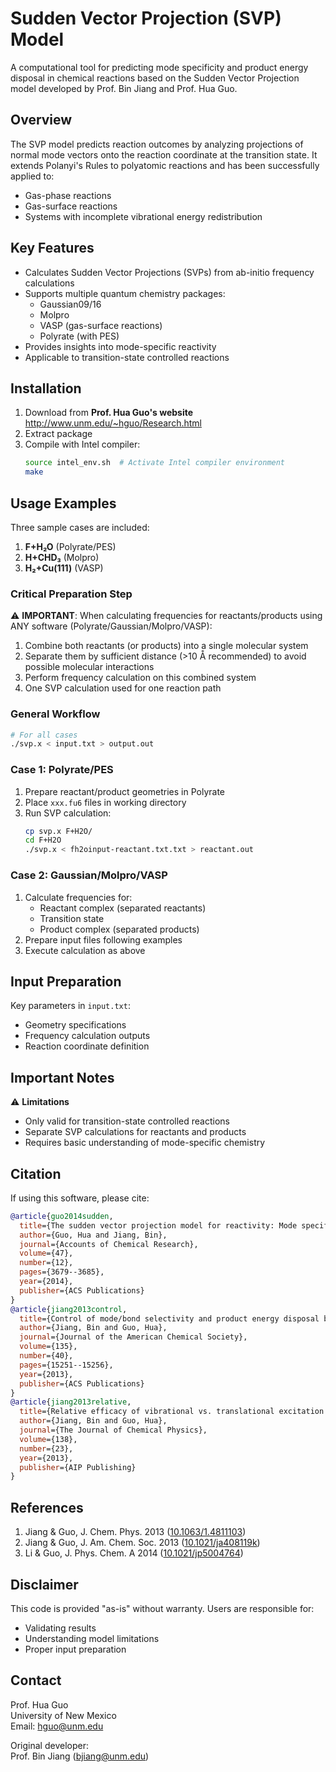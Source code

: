 
# Sudden Vector Projection (SVP) Model

A computational tool for predicting mode specificity and product energy disposal in chemical reactions based on the Sudden Vector Projection model developed by Prof. Bin Jiang and Prof. Hua Guo.

## Overview
The SVP model predicts reaction outcomes by analyzing projections of normal mode vectors onto the reaction coordinate at the transition state. It extends Polanyi's Rules to polyatomic reactions and has been successfully applied to:
- Gas-phase reactions
- Gas-surface reactions
- Systems with incomplete vibrational energy redistribution

## Key Features
- Calculates Sudden Vector Projections (SVPs) from ab-initio frequency calculations
- Supports multiple quantum chemistry packages:
  - Gaussian09/16
  - Molpro
  - VASP (gas-surface reactions)
  - Polyrate (with PES)
- Provides insights into mode-specific reactivity
- Applicable to transition-state controlled reactions

## Installation
1. Download from **Prof. Hua Guo's website** http://www.unm.edu/~hguo/Research.html
2. Extract package
3. Compile with Intel compiler:
   ```bash
   source intel_env.sh  # Activate Intel compiler environment
   make
   ```

## Usage Examples
Three sample cases are included:
1. **F+H₂O** (Polyrate/PES)
2. **H+CHD₃** (Molpro)
3. **H₂+Cu(111)** (VASP)

### Critical Preparation Step
⚠️ **IMPORTANT**: When calculating frequencies for reactants/products using ANY software (Polyrate/Gaussian/Molpro/VASP):
1. Combine both reactants (or products) into a single molecular system
2. Separate them by sufficient distance (>10 Å recommended) to avoid possible molecular interactions
3. Perform frequency calculation on this combined system
4. One SVP calculation used for one reaction path

### General Workflow
```bash
# For all cases
./svp.x < input.txt > output.out
```

### Case 1: Polyrate/PES
1. Prepare reactant/product geometries in Polyrate
2. Place `xxx.fu6` files in working directory
3. Run SVP calculation:
   ```bash
   cp svp.x F+H2O/
   cd F+H2O
   ./svp.x < fh2oinput-reactant.txt.txt > reactant.out
   ```

### Case 2: Gaussian/Molpro/VASP
1. Calculate frequencies for:
   - Reactant complex (separated reactants)
   - Transition state
   - Product complex (separated products)
2. Prepare input files following examples
3. Execute calculation as above

## Input Preparation
Key parameters in `input.txt`:
- Geometry specifications
- Frequency calculation outputs
- Reaction coordinate definition

## Important Notes
⚠️ **Limitations**
- Only valid for transition-state controlled reactions
- Separate SVP calculations for reactants and products
- Requires basic understanding of mode-specific chemistry

## Citation
If using this software, please cite:
```bibtex
@article{guo2014sudden,
  title={The sudden vector projection model for reactivity: Mode specificity and bond selectivity made simple},
  author={Guo, Hua and Jiang, Bin},
  journal={Accounts of Chemical Research},
  volume={47},
  number={12},
  pages={3679--3685},
  year={2014},
  publisher={ACS Publications}
}
@article{jiang2013control,
  title={Control of mode/bond selectivity and product energy disposal by the transition state: X+ H2O (X= H, F, O (3P), and Cl) reactions},
  author={Jiang, Bin and Guo, Hua},
  journal={Journal of the American Chemical Society},
  volume={135},
  number={40},
  pages={15251--15256},
  year={2013},
  publisher={ACS Publications}
}
@article{jiang2013relative,
  title={Relative efficacy of vibrational vs. translational excitation in promoting atom-diatom reactivity: Rigorous examination of Polanyi's rules and proposition of sudden vector projection (SVP) model},
  author={Jiang, Bin and Guo, Hua},
  journal={The Journal of Chemical Physics},
  volume={138},
  number={23},
  year={2013},
  publisher={AIP Publishing}
}
```

## References
1. Jiang & Guo, J. Chem. Phys. 2013 ([10.1063/1.4811103](https://doi.org/10.1063/1.4811103))
2. Jiang & Guo, J. Am. Chem. Soc. 2013 ([10.1021/ja408119k](https://doi.org/10.1021/ja408119k))
3. Li & Guo, J. Phys. Chem. A 2014 ([10.1021/jp5004764](https://doi.org/10.1021/jp5004764))

## Disclaimer
This code is provided "as-is" without warranty. Users are responsible for:
- Validating results
- Understanding model limitations
- Proper input preparation

## Contact
Prof. Hua Guo  
University of New Mexico  
Email: hguo@unm.edu  

Original developer:  
Prof. Bin Jiang (bjiang@unm.edu)
```
